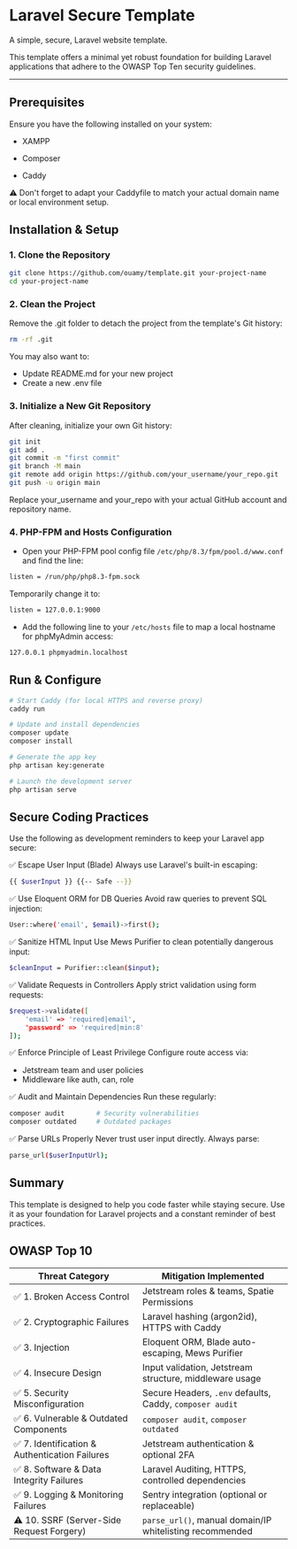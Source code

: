 # Laravel Secure Template

A simple, secure, Laravel website template.

This template offers a minimal yet robust foundation for building Laravel applications that adhere to the OWASP Top Ten security guidelines.

---

## Prerequisites
Ensure you have the following installed on your system:

- XAMPP

- Composer

- Caddy

⚠️ Don't forget to adapt your Caddyfile to match your actual domain name or local environment setup.

## Installation & Setup

### 1. Clone the Repository

```bash
git clone https://github.com/ouamy/template.git your-project-name
cd your-project-name
```

### 2. Clean the Project
Remove the .git folder to detach the project from the template's Git history:

```bash
rm -rf .git
```

You may also want to:

- Update README.md for your new project
- Create a new .env file

### 3. Initialize a New Git Repository
After cleaning, initialize your own Git history:

```bash
git init
git add .
git commit -m "first commit"
git branch -M main
git remote add origin https://github.com/your_username/your_repo.git
git push -u origin main
```

Replace your_username and your_repo with your actual GitHub account and repository name.

### 4. PHP-FPM and Hosts Configuration

- Open your PHP-FPM pool config file `/etc/php/8.3/fpm/pool.d/www.conf` and find the line:

```bash
listen = /run/php/php8.3-fpm.sock
```

Temporarily change it to:

```bash
listen = 127.0.0.1:9000
```

- Add the following line to your `/etc/hosts` file to map a local hostname for phpMyAdmin access:

```bash
127.0.0.1 phpmyadmin.localhost
```

## Run & Configure

```bash
# Start Caddy (for local HTTPS and reverse proxy)
caddy run
```

```bash
# Update and install dependencies
composer update
composer install
```

```bash
# Generate the app key
php artisan key:generate
```

```bash
# Launch the development server
php artisan serve
```

## Secure Coding Practices

Use the following as development reminders to keep your Laravel app secure:

✅ Escape User Input (Blade)
Always use Laravel's built-in escaping:

```bash
{{ $userInput }} {{-- Safe --}}
```

✅ Use Eloquent ORM for DB Queries
Avoid raw queries to prevent SQL injection:

```bash
User::where('email', $email)->first();
```

✅ Sanitize HTML Input
Use Mews Purifier to clean potentially dangerous input:

```bash
$cleanInput = Purifier::clean($input);
```

✅ Validate Requests in Controllers
Apply strict validation using form requests:

```bash
$request->validate([
    'email' => 'required|email',
    'password' => 'required|min:8'
]);
```

✅ Enforce Principle of Least Privilege
Configure route access via:

- Jetstream team and user policies
- Middleware like auth, can, role

✅ Audit and Maintain Dependencies
Run these regularly:

```bash
composer audit        # Security vulnerabilities
composer outdated     # Outdated packages
```

✅ Parse URLs Properly
Never trust user input directly. Always parse:

```bash
parse_url($userInputUrl);
```

## Summary

This template is designed to help you code faster while staying secure. Use it as your foundation for Laravel projects and a constant reminder of best practices.

## OWASP Top 10

| Threat Category | Mitigation Implemented      |
|------------------------------------------------|----------------------------------------------------------------------|
| ✅ 1. Broken Access Control                    | Jetstream roles & teams, Spatie Permissions                         |
| ✅ 2. Cryptographic Failures                   | Laravel hashing (argon2id), HTTPS with Caddy                          |
| ✅ 3. Injection                                | Eloquent ORM, Blade auto-escaping, Mews Purifier                    |
| ✅ 4. Insecure Design                          | Input validation, Jetstream structure, middleware usage             |
| ✅ 5. Security Misconfiguration                | Secure Headers, `.env` defaults, Caddy, `composer audit`           |
| ✅ 6. Vulnerable & Outdated Components         | `composer audit`, `composer outdated`                              |
| ✅ 7. Identification & Authentication Failures | Jetstream authentication & optional 2FA                             |
| ✅ 8. Software & Data Integrity Failures       | Laravel Auditing, HTTPS, controlled dependencies                   |
| ✅ 9. Logging & Monitoring Failures            | Sentry integration (optional or replaceable)                        |
| ⚠️ 10. SSRF (Server-Side Request Forgery)     | `parse_url()`, manual domain/IP whitelisting recommended           |

